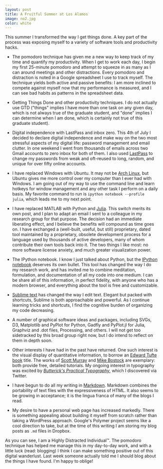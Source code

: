 ```yaml
---
layout: post
title: A Fruitful Summer at Los Alamos
image: no2.jpg
color: white
---
```


This summer I transformed the way I get things done. A key part of the process was exposing myself to a variety of software tools and productivity hacks.

* The pomodoro technique has given me a new way to keep track of my time and quantify my productivity. When I get to work each day, I begin my first 25-minute pomodoro and attempt to squeeze in as many as I can around meetings and other distractions. Every pomodoro and distraction is noted in a Google spreadsheet I use to track myself. The technique yields both active and passive benefits:  I am more inclined to compete against myself now that my performance is measured, and I can see bad habits as patterns in the spreadsheet data.

* Getting Things Done and other productivity techniques. I do not actually use GTD ("things" implies I have more than one task on any given day, which is not always true of the graduate student, and "done" implies I can determine when I am done, which is certainly not true of this graduate student).

* Digital independence with LastPass and inbox zero. This 4th of July I decided to declare digital independence and make way on the two most stressful aspects of my digital life:  password management and email clutter. In one weekend I went from thousands of emails across two Gmail accounts to zero inbox for both of them. I also used [LastPass](https://lastpass.com/) to change my passwords from weak and oft-reused to long, random, and unique for over fifty online accounts.

* I have replaced Windows with Ubuntu. It may not be [Arch Linux](https://www.archlinux.org/), but Ubuntu gives me more control over my computer than I ever had with Windows. I am going out of my way to use the command line and learn hotkeys for window management and any other task I perform on a daily basis. My favorite command to run is `ipython notebook --profile julia`, which leads me to my next point.

* I have replaced MATLAB with Python and [Julia](http://julialang.org/). This switch merits its own post, and I plan to adapt an email I sent to a colleague in my research group for that purpose. The decision had an immediate liberating effect, and I believe the benefits will compound as time goes on. I have exchanged a (well-built, useful, but still) proprietary, dated tool maintained by a proprietary, obsolete development process for a language used by thousands of active developers, many of whom contribute their own tools back into it. The two things I like most:  no more software license anxiety, and much greater visualization power.

* The IPython notebook. I know I just talked about Python, but the [IPython notebook](http://ipython.org/) deserves its own bullet. This tool has changed the way I do my research work, and has invited me to combine meditation, formulation, and documentation of all my code into one medium. I can be share all of this information, in perfect fidelity, with anyone who has a modern browser, and everything about the tool is free and customizable.

* [Sublime text](http://www.sublimetext.com/) has changed the way I edit text. Elegant but packed with shortcuts, Sublime is both approachable and powerful. As I continue learning tricks and shortcuts, I find the cognitive burden of organizing my code decreasing.

* A number of graphical software ideas and packages, including SVGs, D3, Matplotlib and PyPlot for Python, Gadfly and PyPlot.jl for Julia, Graphviz and .dot files, Processing, and others. I will not get too sidetracked by this broad group right now, but I do intend to reflect on them in depth soon.

* Other interests I have had in the past have returned. One such interest is the visual display of quantitative information, to borrow an [Edward Tufte book](http://www.edwardtufte.com/tufte/books_vdqi) title. The works of [Scott Murray](http://alignedleft.com/work/d3-book) and [Mike Bostock](http://bost.ocks.org/mike/) are exemplary: both provide free, detailed tutorials. My ongoing interest in typography was excited by [_Butterick's Practical Typography_](http://practicaltypography.com/), which I discovered via Twitter.

* I have begun to do all my writing in [Markdown](http://daringfireball.net/projects/markdown/syntax). Markdown combines the portability of text files with the expressiveness of HTML. It also seems to be growing in acceptance; it is the lingua franca of many of the blogs I read.

* My desire to have a personal web page has increased markedly. There is something appealing about building it myself from scratch rather than taking a WordPress approach. Google's Polymer project seems like a cool direction to take, but at the time of this writing I am storing my blog posts as `.md` files in Dropbox.

As you can see, I am a Highly Distracted Individual™. The pomodoro technique has helped me manage this in my day-to-day work, and with a little luck (read: blogging) I think I can make something positive out of this digital wanderlust. Last week someone actually told me I should blog about the things I have found. I'm happy to oblige!
